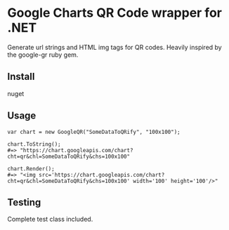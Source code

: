 ﻿# Google Charts QR Code wrapper for .NET

Generate url strings and HTML img tags for QR codes. Heavily inspired by the google-gr ruby gem.


## Install

   nuget

## Usage

    var chart = new GoogleQR("SomeDataToQRify", "100x100");

    chart.ToString();
    #=> "https://chart.googleapis.com/chart?cht=qr&chl=SomeDataToQRify&chs=100x100"

    chart.Render();
    #=> "<img src='https://chart.googleapis.com/chart?cht=qr&chl=SomeDataToQRify&chs=100x100' width='100' height='100'/>"
    
## Testing

Complete test class included.